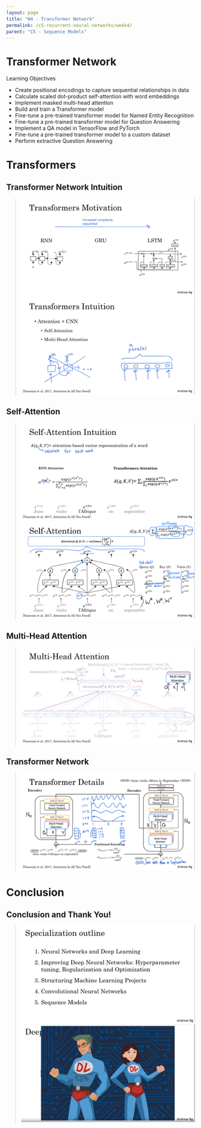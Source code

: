 ```yaml
---
layout: page
title: "W4 - Transformer Network"
permalink: /c5-recurrent-neural-networks/week4/
parent: "C5 - Sequence Models"
---
```

# Transformer Network

Learning Objectives
- Create positional encodings to capture sequential relationships in data
- Calculate scaled dot-product self-attention with word embeddings
- Implement masked multi-head attention
- Build and train a Transformer model
- Fine-tune a pre-trained transformer model for Named Entity Recognition
- Fine-tune a pre-trained transformer model for Question Answering
- Implement a QA model in TensorFlow and PyTorch
- Fine-tune a pre-trained transformer model to a custom dataset
- Perform extractive Question Answering

# Transformers

## Transformer Network Intuition

> <img src="./images/w04-01-Transformer_Network_Intuition/img_2023-05-15_14-50-29.png">
> <img src="./images/w04-01-Transformer_Network_Intuition/img_2023-05-15_14-50-32.png">

## Self-Attention

> <img src="./images/w04-02-Self-Attention/img_2023-05-15_14-50-55.png">
> <img src="./images/w04-02-Self-Attention/img_2023-05-15_14-50-57.png">

## Multi-Head Attention

> <img src="./images/w04-03-Multi-Head_Attention/img_2023-05-15_14-51-07.png">

## Transformer Network

> <img src="./images/w04-04-Transformer_Network/img_2023-05-15_14-51-16.png">

# Conclusion

## Conclusion and Thank You!

> <img src="./images/w04-05-Conclusion_and_Thank_You/img_2023-05-15_14-54-08.png">
> <img src="./images/w04-05-Conclusion_and_Thank_You/img_2023-05-15_14-54-27.png">
